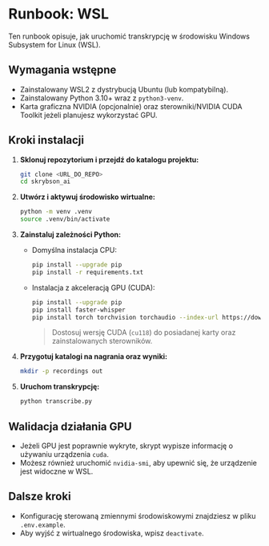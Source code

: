 # Runbook: WSL

Ten runbook opisuje, jak uruchomić transkrypcję w środowisku Windows Subsystem for Linux (WSL).

## Wymagania wstępne
- Zainstalowany WSL2 z dystrybucją Ubuntu (lub kompatybilną).
- Zainstalowany Python 3.10+ wraz z `python3-venv`.
- Karta graficzna NVIDIA (opcjonalnie) oraz sterowniki/NVIDIA CUDA Toolkit jeżeli planujesz wykorzystać GPU.

## Kroki instalacji

1. **Sklonuj repozytorium i przejdź do katalogu projektu:**
   ```bash
   git clone <URL_DO_REPO>
   cd skrybson_ai
   ```

2. **Utwórz i aktywuj środowisko wirtualne:**
   ```bash
   python -m venv .venv
   source .venv/bin/activate
   ```

3. **Zainstaluj zależności Python:**
   - Domyślna instalacja CPU:
     ```bash
     pip install --upgrade pip
     pip install -r requirements.txt
     ```
   - Instalacja z akceleracją GPU (CUDA):
     ```bash
     pip install --upgrade pip
     pip install faster-whisper
     pip install torch torchvision torchaudio --index-url https://download.pytorch.org/whl/cu118
     ```
     > Dostosuj wersję CUDA (`cu118`) do posiadanej karty oraz zainstalowanych sterowników.

4. **Przygotuj katalogi na nagrania oraz wyniki:**
   ```bash
   mkdir -p recordings out
   ```

5. **Uruchom transkrypcję:**
   ```bash
   python transcribe.py
   ```

## Walidacja działania GPU
- Jeżeli GPU jest poprawnie wykryte, skrypt wypisze informację o używaniu urządzenia `cuda`.
- Możesz również uruchomić `nvidia-smi`, aby upewnić się, że urządzenie jest widoczne w WSL.

## Dalsze kroki
- Konfigurację sterowaną zmiennymi środowiskowymi znajdziesz w pliku `.env.example`.
- Aby wyjść z wirtualnego środowiska, wpisz `deactivate`.
